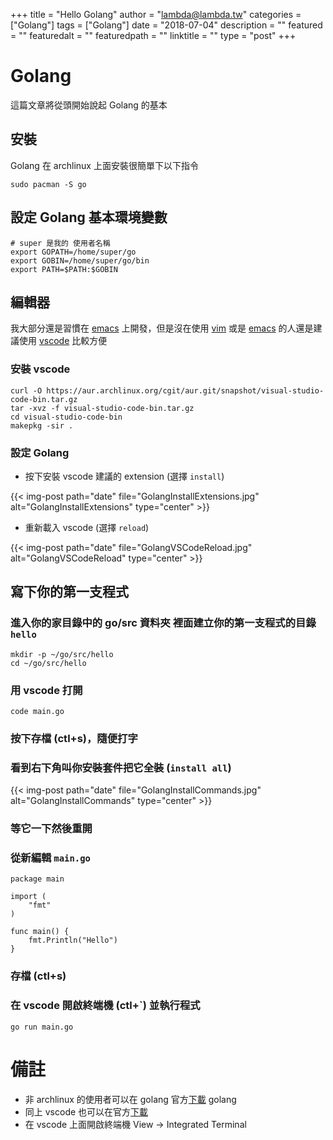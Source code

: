+++
title = "Hello Golang"
author = "lambda@lambda.tw"
categories = ["Golang"]
tags = ["Golang"]
date = "2018-07-04"
description = ""
featured = ""
featuredalt = ""
featuredpath = ""
linktitle = ""
type = "post"
+++
# Golang
這篇文章將從頭開始說起 Golang 的基本

## 安裝
Golang 在 archlinux 上面安裝很簡單下以下指令
```shell-script
sudo pacman -S go
```

## 設定 Golang 基本環境變數
```shell-script
# super 是我的 使用者名稱
export GOPATH=/home/super/go
export GOBIN=/home/super/go/bin
export PATH=$PATH:$GOBIN
```

## 編輯器
我大部分還是習慣在 [emacs](https://www.gnu.org/s/emacs/) 上開發，但是沒在使用 [vim](https://www.vim.org/) 或是 [emacs](https://www.gnu.org/s/emacs/) 的人還是建議使用 [vscode](https://code.visualstudio.com/) 比較方便
### 安裝 vscode
```shell-script
curl -O https://aur.archlinux.org/cgit/aur.git/snapshot/visual-studio-code-bin.tar.gz
tar -xvz -f visual-studio-code-bin.tar.gz
cd visual-studio-code-bin 
makepkg -sir .
```
### 設定 Golang
- 按下安裝 vscode 建議的 extension (選擇 `install`)

{{< img-post path="date" file="GolangInstallExtensions.jpg" alt="GolangInstallExtensions" type="center" >}}


- 重新載入 vscode (選擇 `reload`)

{{< img-post path="date" file="GolangVSCodeReload.jpg" alt="GolangVSCodeReload" type="center" >}}


## 寫下你的第一支程式
### 進入你的家目錄中的 go/src 資料夾 裡面建立你的第一支程式的目錄 `hello`
```shell-script
mkdir -p ~/go/src/hello
cd ~/go/src/hello
```
### 用 vscode 打開
```shell-script
code main.go
```
### 按下存檔 (ctl+s)，隨便打字
### 看到右下角叫你安裝套件把它全裝 (`install all`)


{{< img-post path="date" file="GolangInstallCommands.jpg" alt="GolangInstallCommands" type="center" >}}


### 等它一下然後重開

### 從新編輯 `main.go`

```golang
package main

import (
	"fmt"
)

func main() {
	fmt.Println("Hello")
}
```

### 存檔 (ctl+s)

### 在 vscode 開啟終端機 (ctl+`) 並執行程式

```
go run main.go
```

# 備註

- 非 archlinux 的使用者可以在 golang 官方[下載](https://golang.org/dl/) golang
- 同上 vscode 也可以在官方[下載](https://code.visualstudio.com/download)
- 在 vscode 上面開啟終端機 View -> Integrated Terminal

